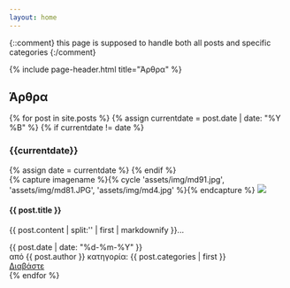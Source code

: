 ```yaml
---
layout: home
---
```


{::comment} this page is supposed to handle both all posts and specific categories {:/comment}
<div class="container">

  {% include page-header.html title="Άρθρα" %}

  <h2>Άρθρα</h2>
    <div class="row">
      <div class="col-md-12">
        <div class="blog-posts">
          <section class="timeline">
            <div class="timeline-body">
              {% for post in site.posts %}
                  {% assign currentdate = post.date | date: "%Y %B" %}
                    {% if currentdate != date %}
                      <div class="timeline-date">
                        <h3 class="heading-primary">{{currentdate}}</h3>
                      </div>
                      {% assign date = currentdate %}
                   {% endif %}
                   <article class="{% cycle 'timeline-box left post post-medium', 'timeline-box right post post-medium' %}">
                     <div class="row">
                       <div class="col-md-12">
                         <div class="post-image">
                           <div class="owl-carousel owl-theme" data-plugin-options='{"items":1}'>
                             <div>
                               <div class="img-thumbnail">
                                 {% capture imagename %}{% cycle 'assets/img/md91.jpg', 'assets/img/md81.JPG', 'assets/img/md4.jpg' %}{% endcapture %}
                                 <img src="{{ imagename | relative_url }}" class="img-responsive" />
                               </div>
                             </div>
                           </div>
                         </div>
                       </div>
                     </div>
                     <div class="row">
                       <div class="col-md-12">
                         <div class="post-content">
                           <h4 class="heading-primary">{{ post.title }}</h4>
                           <p>{{ post.content | split:'<!--break-->' | first  | markdownify }}...</p>
                         </div>
                       </div>
                     </div>
                     <div class="row">
                       <div class="col-md-12">
                         <div class="post-meta">
                           <span><i class="fa fa-calendar"></i>  {{ post.date | date: "%d-%m-%Y" }}  </span><br>
                         </div>
                       </div>
                     </div>
                     <div class="row">
                       <div class="col-md-12">
                         <div class="post-meta">
                           <span><i class="fa fa-user"></i> από {{ post.author }} </span>
                           <span><i class="fa fa-tag"></i> κατηγορία: {{ post.categories | first }} </span>
                           <!--<span><i class="fa fa-comments"></i> <a href="#">12 Comments</a></span>-->
                         </div>
                       </div>
                     </div>
                     <div class="row">
                       <div class="col-md-12">
                         <a href="{{site.baseurl}}{{ post.url }}" class='btn btn-xs btn-primary pull-right'>Διαβάστε </a>
                       </div>
                     </div>
                   </article>
              {% endfor %}
            </div>
          </section>
        </div>
      </div>
    </div>
</div>


